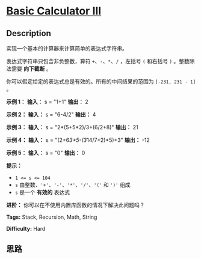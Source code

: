 # [Basic Calculator III][title]

## Description

实现一个基本的计算器来计算简单的表达式字符串。

表达式字符串只包含非负整数，算符 `+`、`-`、`*`、`/` ，左括号 `(` 和右括号 `)` 。整数除法需要 **向下截断** 。

你可以假定给定的表达式总是有效的。所有的中间结果的范围为 `[-231, 231 - 1]` 。

**示例 1：**
            **输入：** s = "1+1"    **输出：** 2    

**示例 2：**
            **输入：** s = "6-4/2"    **输出：** 4    

**示例 3：**
            **输入：** s = "2*(5+5*2)/3+(6/2+8)"    **输出：** 21    

**示例 4：**
            **输入：** s = "(2+6*3+5-(3*14/7+2)*5)+3"    **输出：** -12    

**示例 5：**
            **输入：** s = "0"    **输出：** 0    

**提示：**

  * `1 <= s <= 104`
  * `s` 由整数、`'+'`、`'-'`、`'*'`、`'/'`、`'('` 和 `')'` 组成
  * `s` 是一个 **有效的** 表达式

**进阶：** 你可以在不使用内置库函数的情况下解决此问题吗？


**Tags:** Stack, Recursion, Math, String

**Difficulty:** Hard

## 思路

[title]: https://leetcode-cn.com/problems/basic-calculator-iii
